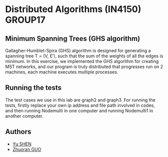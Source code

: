 # Distributed Algorithms (IN4150) GROUP17
## Minimum Spanning Trees (GHS algorithm)
Gallagher-Humblet-Spira (GHS) algorithm is designed for generating a spanning tree T = (V, E’), such that the sum of the weights of all the edges is minimum. In this exercise, we implemented the GHS algorithm for creating MST networks, and our program is truly distributed that progresses run on 2 machines, each machine executes multiple processes. 

## Running the tests
The test cases we use in this lab are graph2 and graph3. For running the tests, firstly replace your own ip address and file path involved in codes, and then running Nodemulti in one computer and running Nodemulti1 in another computer.


## Authors
- [Yu SHEN](https://github.com/tokisamu/)
- [Zhuoran GUO](https://github.com/guozhuoran918) 
